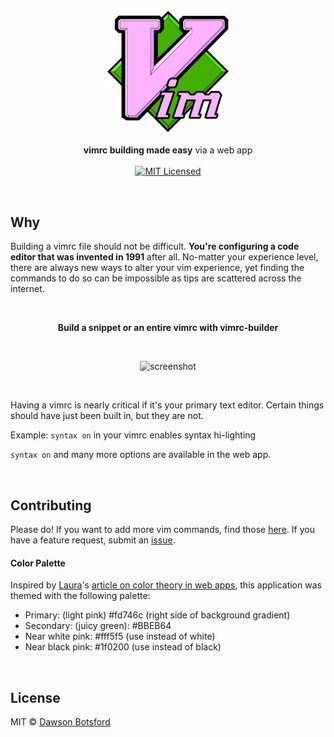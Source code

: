 <p align="center">
  <img src="./public/vim-logo.png" alt="logo" width=200/>
</p>

<p align="center">
  <b>vimrc building made easy</b> via a web app

  <br/>
  <br/>

  <a href="LICENSE">
    <img src="https://img.shields.io/badge/license-MIT-blue.svg" alt="MIT Licensed" />
  </a>

  <br/>
</p>

<br/>

## Why

Building a vimrc file should not be difficult. **You're configuring a code editor that was invented in 1991** after all. No-matter your experience level, there are always new ways to alter your vim experience, yet finding the commands to do so can be impossible as tips are scattered across the internet.

<br/>

<p align="center">
  <b>Build a snippet or an entire vimrc with vimrc-builder</b>
</p>

<br/>

<p align="center">
  <img src="https://i.imgur.com/IqmbOTY.png" alt="screenshot" />
</p>

<br/>

Having a vimrc is nearly critical if it's your primary text editor. Certain things should have just been built in, but they are not.

Example: `syntax on` in your vimrc enables syntax hi-lighting

`syntax on` and many more options are available in the web app.

<br/>

## Contributing

Please do! If you want to add more vim commands, find those [here](https://github.com/dawsbot/vimrc-builder/blob/master/src/vim-commands.json). If you have a feature request, submit an [issue](https://github.com/dawsbot/vimrc-builder/issues).

#### Color Palette

Inspired by [Laura](https://twitter.com/laurium)'s [article on color theory in web apps](https://www.smashingmagazine.com/2016/04/web-developer-guide-color/), this application was themed with the following palette:

* Primary: (light pink) #fd746c (right side of background gradient)
* Secondary: (juicy green): #BBEB64
* Near white pink: #fff5f5 (use instead of white)
* Near black pink:  #1f0200 (use instead of black)

<br/>

## License

MIT © [Dawson Botsford](https://dawsbot.com)
